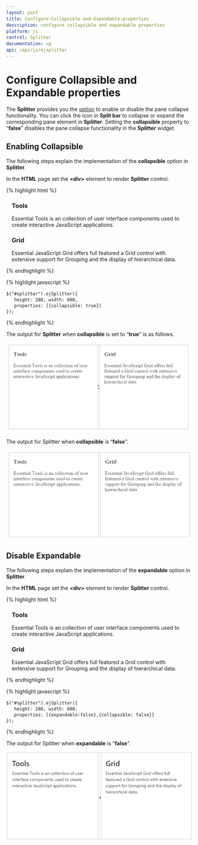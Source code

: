 ```yaml
---
layout: post
title: Configure-Collapsible-and-Expandable-properties
description: configure collapsible and expandable properties
platform: js
control: Splitter
documentation: ug
api: /api/js/ejsplitter
---
```


# Configure Collapsible and Expandable properties

The **Splitter** provides you the [option](https://help.syncfusion.com/api/js/ejsplitter#members:properties) to enable or disable the pane collapse functionality. You can click the icon in **Split bar** to collapse or expand the corresponding pane element in **Splitter**. Setting the **collapsible** property to “**false**” disables the pane collapse functionality in the **Splitter** widget.

## Enabling Collapsible

The following steps explain the implementation of the **collapsible** option in **Splitter**.

In the **HTML** page set the **&lt;div&gt;** element to render **Splitter** control.  

{% highlight html %}

<div id="splitter">
    <div>
        <div style="padding: 0px 15px;">
            <h3 class="h3">Tools </h3>
            Essential Tools is an collection of user interface components used to create interactive
                            JavaScript applications.
        </div>
    </div>
    <div>
        <div style="padding: 0px 15px;">
            <h3 class="h3">Grid </h3>
            Essential JavaScript Grid offers full featured a Grid control with extensive support for
                            Grouping and the display of hierarchical data.
        </div>
    </div>
</div>
        
{% endhighlight %}

{% highlight javascript %}
  
    $("#splitter").ejSplitter({
       height: 280, width: 600,
       properties: [{collapsible: true}]
    });  

{% endhighlight %}

The output for **Splitter** when **collapsible** is set to “**true**” is as follows.

![](/js/Splitter/Enabling-Collapsible_images/Enabling-Collapsible_img1.png) 

The output for Splitter when **collapsible** is “**false**”.

![](/js/Splitter/Enabling-Collapsible_images/Enabling-Collapsible_img2.png) 

## Disable Expandable

The following steps explain the implementation of the **expandable** option in **Splitter**.

In the **HTML** page set the **&lt;div&gt;** element to render **Splitter** control.  

{% highlight html %}

<div id="splitter">
    <div>
        <div style="padding: 0px 15px;">
            <h3 class="h3">Tools </h3>
            Essential Tools is an collection of user interface components used to create interactive
                            JavaScript applications.
        </div>
    </div>
    <div>
        <div style="padding: 0px 15px;">
            <h3 class="h3">Grid </h3>
            Essential JavaScript Grid offers full featured a Grid control with extensive support for
                            Grouping and the display of hierarchical data.
        </div>
    </div>
</div>
        
{% endhighlight %}

{% highlight javascript %}
  
    $("#splitter").ejSplitter({
       height: 280, width: 600,
       properties: [{expandable:false},{collapsible: false}]
    });  

{% endhighlight %}

The output for Splitter when **expandable** is “**false**”.

![](/js/Splitter/Enabling-Collapsible_images/Enabling-Collapsible_img3.png) 



